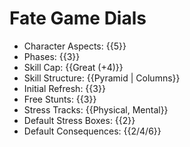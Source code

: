 # Fate Game Dials
<!--
[explain in detail here what these settings are for]
-->

- Character Aspects: {{5}}      		<!-- number of aspects per character -->
- Phases: {{3}}                 		<!-- creation phases -->
- Skill Cap: {{Great (+4)}}     		<!-- maximum starting skill rating -->
- Skill Structure: {{Pyramid | Columns}} 	<!-- skill pyramid or columns -->
- Initial Refresh: {{3}} 			<!-- starting fate points -->
- Free Stunts: {{3}} 				<!-- stunts allowed before paying refresh -->
- Stress Tracks: {{Physical, Mental}} 		<!-- default stress tracks -->
- Default Stress Boxes: {{2}} 			<!-- base stress boxes per track -->
- Default Consequences: {{2/4/6}} 		<!-- severity values for consequences -->